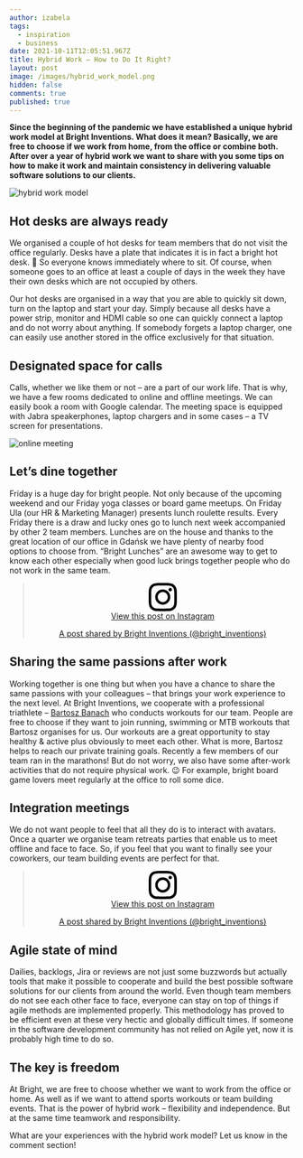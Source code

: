 ```yaml
---
author: izabela
tags:
  - inspiration
  - business
date: 2021-10-11T12:05:51.967Z
title: Hybrid Work – How to Do It Right?
layout: post
image: /images/hybrid_work_model.png
hidden: false
comments: true
published: true
---
```

**Since the beginning of the pandemic we have established a unique hybrid work model at Bright Inventions. What does it mean? Basically, we are free to choose if we work from home, from the office or combine both. After over a year of hybrid work we want to share with you some tips on how to make it work and maintain consistency in delivering valuable software solutions to our clients.**

![hybrid work model](/images/hybrid_work_model.png)

## Hot desks are always ready

We organised a couple of hot desks for team members that do not visit the office regularly. Desks have a plate that indicates it is in fact a bright hot desk. 🙂  So everyone knows immediately where to sit. Of course, when someone goes to an office at least a couple of days in the week they have their own desks which are not occupied by others. 

Our hot desks are organised in a way that you are able to quickly sit down, turn on the laptop and start your day. Simply because all desks have a power strip, monitor and HDMI cable so one can quickly connect a laptop and do not worry about anything. If somebody forgets a laptop charger, one can easily use another stored in the office exclusively for that situation.

## Designated space for calls

Calls, whether we like them or not – are a part of our work life. That is why, we have a few rooms dedicated to online and offline meetings. We can easily book a room with Google calendar. The meeting space is equipped with Jabra speakerphones, laptop chargers and in some cases – a TV screen for presentations.

![online meeting](/images/internal_workshops.jpeg)

## Let’s dine together

Friday is a huge day for bright people. Not only because of the upcoming weekend and our Friday yoga classes or board game meetups. On Friday Ula (our HR & Marketing Manager) presents lunch roulette results. Every Friday there is a draw and lucky ones go to lunch next week accompanied by other 2 team members. Lunches are on the house and thanks to the great location of our office in Gdańsk we have plenty of nearby food options to choose from. “Bright Lunches” are an awesome way to get to know each other especially when good luck brings together people who do not work in the same team.

<center> <blockquote class="instagram-media" data-instgrm-captioned data-instgrm-permalink="https://www.instagram.com/p/CUpCyvigmIr/?utm_source=ig_embed&amp;utm_campaign=loading" data-instgrm-version="14" style={{background: "#FFF", border: "0", borderRadius: "3px", boxShadow: "0 0 1px 0 rgba(0,0,0,0.5),0 1px 10px 0 rgba(0,0,0,0.15)", margin: "1px", maxWidth: "540px", minWidth: "326px", padding: "0", width: "99.375%", width: "-webkit-calc(100% - 2px)", width: "calc(100% - 2px)"}}><div style={{padding: "16px"}}> <a href="https://www.instagram.com/p/CUpCyvigmIr/?utm_source=ig_embed&amp;utm_campaign=loading" style={{background: "#FFFFFF", lineHeight: "0", padding: "0 0", textAlign: "center", textDecoration: "none", width: "100%"}} target="_blank"> <div style={{display: "flex", flexDirection: "row", alignItems: "center"}}> <div style={{backgroundColor: "#F4F4F4", borderRadius: "50%", flexGrow: "0", height: "40px", marginRight: "14px", width: "40px"}}></div> <div style={{display: "flex", flexDirection: "column", flexGrow: "1", justifyContent: "center"}}> <div style={{backgroundColor: "#F4F4F4", borderRadius: "4px", flexGrow: "0", height: "14px", marginBottom: "6px", width: "100px"}}></div> <div style={{backgroundColor: "#F4F4F4", borderRadius: "4px", flexGrow: "0", height: "14px", width: "60px"}}></div></div></div><div style={{padding: "19% 0"}}></div> <div style={{display: "block", height: "50px", margin: "0 auto 12px", width: "50px"}}><svg width="50px" height="50px" viewBox="0 0 60 60" version="1.1" xmlns="https://www.w3.org/2000/svg" xmlns:xlink="https://www.w3.org/1999/xlink"><g stroke="none" stroke-width="1" fill="none" fill-rule="evenodd"><g transform="translate(-511.000000, -20.000000)" fill="#000000"><g><path d="M556.869,30.41 C554.814,30.41 553.148,32.076 553.148,34.131 C553.148,36.186 554.814,37.852 556.869,37.852 C558.924,37.852 560.59,36.186 560.59,34.131 C560.59,32.076 558.924,30.41 556.869,30.41 M541,60.657 C535.114,60.657 530.342,55.887 530.342,50 C530.342,44.114 535.114,39.342 541,39.342 C546.887,39.342 551.658,44.114 551.658,50 C551.658,55.887 546.887,60.657 541,60.657 M541,33.886 C532.1,33.886 524.886,41.1 524.886,50 C524.886,58.899 532.1,66.113 541,66.113 C549.9,66.113 557.115,58.899 557.115,50 C557.115,41.1 549.9,33.886 541,33.886 M565.378,62.101 C565.244,65.022 564.756,66.606 564.346,67.663 C563.803,69.06 563.154,70.057 562.106,71.106 C561.058,72.155 560.06,72.803 558.662,73.347 C557.607,73.757 556.021,74.244 553.102,74.378 C549.944,74.521 548.997,74.552 541,74.552 C533.003,74.552 532.056,74.521 528.898,74.378 C525.979,74.244 524.393,73.757 523.338,73.347 C521.94,72.803 520.942,72.155 519.894,71.106 C518.846,70.057 518.197,69.06 517.654,67.663 C517.244,66.606 516.755,65.022 516.623,62.101 C516.479,58.943 516.448,57.996 516.448,50 C516.448,42.003 516.479,41.056 516.623,37.899 C516.755,34.978 517.244,33.391 517.654,32.338 C518.197,30.938 518.846,29.942 519.894,28.894 C520.942,27.846 521.94,27.196 523.338,26.654 C524.393,26.244 525.979,25.756 528.898,25.623 C532.057,25.479 533.004,25.448 541,25.448 C548.997,25.448 549.943,25.479 553.102,25.623 C556.021,25.756 557.607,26.244 558.662,26.654 C560.06,27.196 561.058,27.846 562.106,28.894 C563.154,29.942 563.803,30.938 564.346,32.338 C564.756,33.391 565.244,34.978 565.378,37.899 C565.522,41.056 565.552,42.003 565.552,50 C565.552,57.996 565.522,58.943 565.378,62.101 M570.82,37.631 C570.674,34.438 570.167,32.258 569.425,30.349 C568.659,28.377 567.633,26.702 565.965,25.035 C564.297,23.368 562.623,22.342 560.652,21.575 C558.743,20.834 556.562,20.326 553.369,20.18 C550.169,20.033 549.148,20 541,20 C532.853,20 531.831,20.033 528.631,20.18 C525.438,20.326 523.257,20.834 521.349,21.575 C519.376,22.342 517.703,23.368 516.035,25.035 C514.368,26.702 513.342,28.377 512.574,30.349 C511.834,32.258 511.326,34.438 511.181,37.631 C511.035,40.831 511,41.851 511,50 C511,58.147 511.035,59.17 511.181,62.369 C511.326,65.562 511.834,67.743 512.574,69.651 C513.342,71.625 514.368,73.296 516.035,74.965 C517.703,76.634 519.376,77.658 521.349,78.425 C523.257,79.167 525.438,79.673 528.631,79.82 C531.831,79.965 532.853,80.001 541,80.001 C549.148,80.001 550.169,79.965 553.369,79.82 C556.562,79.673 558.743,79.167 560.652,78.425 C562.623,77.658 564.297,76.634 565.965,74.965 C567.633,73.296 568.659,71.625 569.425,69.651 C570.167,67.743 570.674,65.562 570.82,62.369 C570.966,59.17 571,58.147 571,50 C571,41.851 570.966,40.831 570.82,37.631"></path></g></g></g></svg></div><div style={{paddingTop: "8px"}}> <div style={{color: "#3897f0", fontFamily: "Arial,sans-serif", fontSize: "14px", fontStyle: "normal", fontWeight: "550", lineHeight: "18px"}}>View this post on Instagram</div></div><div style={{padding: "12.5% 0"}}></div> <div style={{display: "flex", flexDirection: "row", marginBottom: "14px", alignItems: "center"}}><div> <div style={{backgroundColor: "#F4F4F4", borderRadius: "50%", height: "12.5px", width: "12.5px", transform: "translateX(0px) translateY(7px)"}}></div> <div style={{backgroundColor: "#F4F4F4", height: "12.5px", transform: "rotate(-45deg) translateX(3px) translateY(1px)", width: "12.5px", flexGrow: "0", marginRight: "14px", marginLeft: "2px"}}></div> <div style={{backgroundColor: "#F4F4F4", borderRadius: "50%", height: "12.5px", width: "12.5px", transform: "translateX(9px) translateY(-18px)"}}></div></div><div style={{marginLeft: "8px"}}> <div style={{backgroundColor: "#F4F4F4", borderRadius: "50%", flexGrow: "0", height: "20px", width: "20px"}}></div> <div style={{width: "0", height: "0", borderTop: "2px solid transparent", borderLeft: "6px solid #f4f4f4", borderBottom: "2px solid transparent", transform: "translateX(16px) translateY(-4px) rotate(30deg)"}}></div></div><div style={{marginLeft: "auto"}}> <div style={{width: "0px", borderTop: "8px solid #F4F4F4", borderRight: "8px solid transparent", transform: "translateY(16px)"}}></div> <div style={{backgroundColor: "#F4F4F4", flexGrow: "0", height: "12px", width: "16px", transform: "translateY(-4px)"}}></div> <div style={{width: "0", height: "0", borderTop: "8px solid #F4F4F4", borderLeft: "8px solid transparent", transform: "translateY(-4px) translateX(8px)"}}></div></div></div> <div style={{display: "flex", flexDirection: "column", flexGrow: "1", justifyContent: "center", marginBottom: "24px"}}> <div style={{backgroundColor: "#F4F4F4", borderRadius: "4px", flexGrow: "0", height: "14px", marginBottom: "6px", width: "224px"}}></div> <div style={{backgroundColor: "#F4F4F4", borderRadius: "4px", flexGrow: "0", height: "14px", width: "144px"}}></div></div></a><p style={{color: "#c9c8cd", fontFamily: "Arial,sans-serif", fontSize: "14px", lineHeight: "17px", marginBottom: "0", marginTop: "8px", overflow: "hidden", padding: "8px 0 7px", textAlign: "center", textOverflow: "ellipsis", whiteSpace: "nowrap"}}><a href="https://www.instagram.com/p/CUpCyvigmIr/?utm_source=ig_embed&amp;utm_campaign=loading" style={{color: "#c9c8cd", fontFamily: "Arial,sans-serif", fontSize: "14px", fontStyle: "normal", fontWeight: "normal", lineHeight: "17px", textDecoration: "none"}} target="_blank">A post shared by Bright Inventions (@bright_inventions)</a></p></div></blockquote> <script async src="//www.instagram.com/embed.js"></script> </center>

## Sharing the same passions after work

Working together is one thing but when you have a chance to share the same passions with your colleagues – that brings your work experience to the next level. At Bright Inventions, we cooperate with a professional triathlete – [Bartosz Banach](https://www.facebook.com/bartoszbanachpl) who conducts workouts for our team. People are free to choose if they want to join running, swimming or MTB workouts that Bartosz organises for us. Our workouts are a great opportunity to stay healthy & active plus obviously to meet each other. What is more, Bartosz helps to reach our private training goals. Recently a few members of our team ran in the marathons! But do not worry, we also have some after-work activities that do not require physical work. 😉  For example, bright board game lovers meet regularly at the office to roll some dice.

## Integration meetings

We do not want people to feel that all they do is to interact with avatars. Once a quarter we organise team retreats parties that enable us to meet offline and face to face. So, if you feel that you want to finally see your coworkers, our team building events are perfect for that.

<center> <blockquote class="instagram-media" data-instgrm-captioned data-instgrm-permalink="https://www.instagram.com/p/CUFvOhfAg-M/?utm_source=ig_embed&amp;utm_campaign=loading" data-instgrm-version="14" style={{background: "#FFF", border: "0", borderRadius: "3px", boxShadow: "0 0 1px 0 rgba(0,0,0,0.5),0 1px 10px 0 rgba(0,0,0,0.15)", margin: "1px", maxWidth: "540px", minWidth: "326px", padding: "0", width: "99.375%", width: "-webkit-calc(100% - 2px)", width: "calc(100% - 2px)"}}><div style={{padding: "16px"}}> <a href="https://www.instagram.com/p/CUFvOhfAg-M/?utm_source=ig_embed&amp;utm_campaign=loading" style={{background: "#FFFFFF", lineHeight: "0", padding: "0 0", textAlign: "center", textDecoration: "none", width: "100%"}} target="_blank"> <div style={{display: "flex", flexDirection: "row", alignItems: "center"}}> <div style={{backgroundColor: "#F4F4F4", borderRadius: "50%", flexGrow: "0", height: "40px", marginRight: "14px", width: "40px"}}></div> <div style={{display: "flex", flexDirection: "column", flexGrow: "1", justifyContent: "center"}}> <div style={{backgroundColor: "#F4F4F4", borderRadius: "4px", flexGrow: "0", height: "14px", marginBottom: "6px", width: "100px"}}></div> <div style={{backgroundColor: "#F4F4F4", borderRadius: "4px", flexGrow: "0", height: "14px", width: "60px"}}></div></div></div><div style={{padding: "19% 0"}}></div> <div style={{display: "block", height: "50px", margin: "0 auto 12px", width: "50px"}}><svg width="50px" height="50px" viewBox="0 0 60 60" version="1.1" xmlns="https://www.w3.org/2000/svg" xmlns:xlink="https://www.w3.org/1999/xlink"><g stroke="none" stroke-width="1" fill="none" fill-rule="evenodd"><g transform="translate(-511.000000, -20.000000)" fill="#000000"><g><path d="M556.869,30.41 C554.814,30.41 553.148,32.076 553.148,34.131 C553.148,36.186 554.814,37.852 556.869,37.852 C558.924,37.852 560.59,36.186 560.59,34.131 C560.59,32.076 558.924,30.41 556.869,30.41 M541,60.657 C535.114,60.657 530.342,55.887 530.342,50 C530.342,44.114 535.114,39.342 541,39.342 C546.887,39.342 551.658,44.114 551.658,50 C551.658,55.887 546.887,60.657 541,60.657 M541,33.886 C532.1,33.886 524.886,41.1 524.886,50 C524.886,58.899 532.1,66.113 541,66.113 C549.9,66.113 557.115,58.899 557.115,50 C557.115,41.1 549.9,33.886 541,33.886 M565.378,62.101 C565.244,65.022 564.756,66.606 564.346,67.663 C563.803,69.06 563.154,70.057 562.106,71.106 C561.058,72.155 560.06,72.803 558.662,73.347 C557.607,73.757 556.021,74.244 553.102,74.378 C549.944,74.521 548.997,74.552 541,74.552 C533.003,74.552 532.056,74.521 528.898,74.378 C525.979,74.244 524.393,73.757 523.338,73.347 C521.94,72.803 520.942,72.155 519.894,71.106 C518.846,70.057 518.197,69.06 517.654,67.663 C517.244,66.606 516.755,65.022 516.623,62.101 C516.479,58.943 516.448,57.996 516.448,50 C516.448,42.003 516.479,41.056 516.623,37.899 C516.755,34.978 517.244,33.391 517.654,32.338 C518.197,30.938 518.846,29.942 519.894,28.894 C520.942,27.846 521.94,27.196 523.338,26.654 C524.393,26.244 525.979,25.756 528.898,25.623 C532.057,25.479 533.004,25.448 541,25.448 C548.997,25.448 549.943,25.479 553.102,25.623 C556.021,25.756 557.607,26.244 558.662,26.654 C560.06,27.196 561.058,27.846 562.106,28.894 C563.154,29.942 563.803,30.938 564.346,32.338 C564.756,33.391 565.244,34.978 565.378,37.899 C565.522,41.056 565.552,42.003 565.552,50 C565.552,57.996 565.522,58.943 565.378,62.101 M570.82,37.631 C570.674,34.438 570.167,32.258 569.425,30.349 C568.659,28.377 567.633,26.702 565.965,25.035 C564.297,23.368 562.623,22.342 560.652,21.575 C558.743,20.834 556.562,20.326 553.369,20.18 C550.169,20.033 549.148,20 541,20 C532.853,20 531.831,20.033 528.631,20.18 C525.438,20.326 523.257,20.834 521.349,21.575 C519.376,22.342 517.703,23.368 516.035,25.035 C514.368,26.702 513.342,28.377 512.574,30.349 C511.834,32.258 511.326,34.438 511.181,37.631 C511.035,40.831 511,41.851 511,50 C511,58.147 511.035,59.17 511.181,62.369 C511.326,65.562 511.834,67.743 512.574,69.651 C513.342,71.625 514.368,73.296 516.035,74.965 C517.703,76.634 519.376,77.658 521.349,78.425 C523.257,79.167 525.438,79.673 528.631,79.82 C531.831,79.965 532.853,80.001 541,80.001 C549.148,80.001 550.169,79.965 553.369,79.82 C556.562,79.673 558.743,79.167 560.652,78.425 C562.623,77.658 564.297,76.634 565.965,74.965 C567.633,73.296 568.659,71.625 569.425,69.651 C570.167,67.743 570.674,65.562 570.82,62.369 C570.966,59.17 571,58.147 571,50 C571,41.851 570.966,40.831 570.82,37.631"></path></g></g></g></svg></div><div style={{paddingTop: "8px"}}> <div style={{color: "#3897f0", fontFamily: "Arial,sans-serif", fontSize: "14px", fontStyle: "normal", fontWeight: "550", lineHeight: "18px"}}>View this post on Instagram</div></div><div style={{padding: "12.5% 0"}}></div> <div style={{display: "flex", flexDirection: "row", marginBottom: "14px", alignItems: "center"}}><div> <div style={{backgroundColor: "#F4F4F4", borderRadius: "50%", height: "12.5px", width: "12.5px", transform: "translateX(0px) translateY(7px)"}}></div> <div style={{backgroundColor: "#F4F4F4", height: "12.5px", transform: "rotate(-45deg) translateX(3px) translateY(1px)", width: "12.5px", flexGrow: "0", marginRight: "14px", marginLeft: "2px"}}></div> <div style={{backgroundColor: "#F4F4F4", borderRadius: "50%", height: "12.5px", width: "12.5px", transform: "translateX(9px) translateY(-18px)"}}></div></div><div style={{marginLeft: "8px"}}> <div style={{backgroundColor: "#F4F4F4", borderRadius: "50%", flexGrow: "0", height: "20px", width: "20px"}}></div> <div style={{width: "0", height: "0", borderTop: "2px solid transparent", borderLeft: "6px solid #f4f4f4", borderBottom: "2px solid transparent", transform: "translateX(16px) translateY(-4px) rotate(30deg)"}}></div></div><div style={{marginLeft: "auto"}}> <div style={{width: "0px", borderTop: "8px solid #F4F4F4", borderRight: "8px solid transparent", transform: "translateY(16px)"}}></div> <div style={{backgroundColor: "#F4F4F4", flexGrow: "0", height: "12px", width: "16px", transform: "translateY(-4px)"}}></div> <div style={{width: "0", height: "0", borderTop: "8px solid #F4F4F4", borderLeft: "8px solid transparent", transform: "translateY(-4px) translateX(8px)"}}></div></div></div> <div style={{display: "flex", flexDirection: "column", flexGrow: "1", justifyContent: "center", marginBottom: "24px"}}> <div style={{backgroundColor: "#F4F4F4", borderRadius: "4px", flexGrow: "0", height: "14px", marginBottom: "6px", width: "224px"}}></div> <div style={{backgroundColor: "#F4F4F4", borderRadius: "4px", flexGrow: "0", height: "14px", width: "144px"}}></div></div></a><p style={{color: "#c9c8cd", fontFamily: "Arial,sans-serif", fontSize: "14px", lineHeight: "17px", marginBottom: "0", marginTop: "8px", overflow: "hidden", padding: "8px 0 7px", textAlign: "center", textOverflow: "ellipsis", whiteSpace: "nowrap"}}><a href="https://www.instagram.com/p/CUFvOhfAg-M/?utm_source=ig_embed&amp;utm_campaign=loading" style={{color: "#c9c8cd", fontFamily: "Arial,sans-serif", fontSize: "14px", fontStyle: "normal", fontWeight: "normal", lineHeight: "17px", textDecoration: "none"}} target="_blank">A post shared by Bright Inventions (@bright_inventions)</a></p></div></blockquote> <script async src="//www.instagram.com/embed.js"></script> </center> 

## Agile state of mind

Dailies, backlogs, Jira or reviews are not just some buzzwords but actually tools that make it possible to cooperate and build the best possible software solutions for our clients from around the world. Even though team members do not see each other face to face, everyone can stay on top of things if agile methods are implemented properly. This methodology has proved to be efficient even at these very hectic and globally difficult times. If someone in the software development community has not relied on Agile yet, now it is probably high time to do so.

## The key is freedom

At Bright, we are free to choose whether we want to work from the office or home. As well as if we want to attend sports workouts or team building events. That is the power of hybrid work – flexibility and independence. But at the same time teamwork and responsibility. 

What are your experiences with the hybrid work model? Let us know in the comment section!